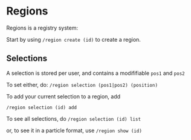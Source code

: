 # Regions

Regions is a registry system:

Start by using `/region create (id)` to create a region.

## Selections

A selection is stored per user, and contains a modififiable `pos1` and `pos2`

To set either, do: `/region selection (pos1|pos2) (position)`

To add your current selection to a region, add

`/region selection (id) add`

To see all selections, do `/region selection (id) list`

or, to see it in a particle format, use `/region show (id)`